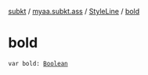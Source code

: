 [subkt](../../index.md) / [myaa.subkt.ass](../index.md) / [StyleLine](index.md) / [bold](./bold.md)

# bold

`var bold: `[`Boolean`](https://kotlinlang.org/api/latest/jvm/stdlib/kotlin/-boolean/index.html)